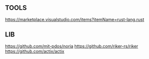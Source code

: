 

## TOOLS
https://marketplace.visualstudio.com/items?itemName=rust-lang.rust

## LIB
https://github.com/mit-pdos/noria
https://github.com/riker-rs/riker
https://github.com/actix/actix